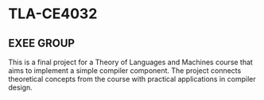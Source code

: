 # TLA-CE4032
## EXEE GROUP
This is a final project for a Theory of Languages and Machines course that aims to implement a simple compiler component. The project connects theoretical concepts from the course with practical applications in compiler design.
